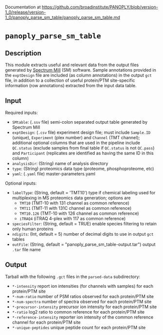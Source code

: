 Documentation at https://github.com/broadinstitute/PANOPLY/blob/version-1_0/release/version-1_0/panoply_parse_sm_table/panoply_parse_sm_table.md

# ```panoply_parse_sm_table```

## Description

This module extracts useful and relevant data from the output files generated by [Spectrum Mill](https://www.agilent.com/en/products/software-informatics/masshunter-suite/masshunter-for-life-science-research/spectrum-mill) (SM) software. Sample annotations provided in the `exptDesign` file are included (as column annotations) in the output `gct` file, in addition to a collection of useful protein/PTM site-specific information (row annotations) extracted from the input data table.

## Input

Required inputs:

* ```SMtable```: (`.ssv` file) semi-colon separated output table generated by Spectrum Mill
* ```exptDesign```: (`.csv` file) experiment design file; must include `Sample.ID` (unique), `Experiment` (plex number) and `Channel` (TMT channel); additional optional columns that are used in the pipeline include `QC.status` (exclude samples from final table if `QC.status` is not `QC.pass`) and `Participant` (replicates are identified as having the same ID in this column)
* ```analysisDir```: (String) name of analysis directory
* ```type```: (String) proteomics data type (proteome, phosphoproteome, etc)
* ```yaml```: (`.yaml` file) master-parameters.yaml

Optional inputs:

* ```labelType```: (String, default = 'TMT10') type if chemical labeling used for multiplexing in MS proteomics data generation; options are
  - `TMT10` (TMT-10 with 131 channel as common reference)
  - `TMT11` (TMT-11 with 131C channel as common reference) 
  - `TMT10.126` (TMT-10 with 126 channel as common reference)
  - `iTRAQ4` (iTRAQ 4-plex with 117 as common reference)
* ```speciesFilter```: (String, default = TRUE) enable species filtering to retain only human proteins
* ```ndigits```: (Int, default = 5) number of decimal digits to use in output `gct` tables
* ```outFile```: (String, default = "panoply_parse_sm_table-output.tar") output `.tar` file name

## Output

Tarball with the following `.gct` files in the `parsed-data` subdirectory:

* `*-intensity` report ion intensities (for channels with samples) for each protein/PTM site
* `*-num-ratio` number of PSM ratios observed for each protein/PTM site
* `*-num-spectra` number of spectra observed for each protein/PTM site
* `*-precursor-intensity` precursor ion intensity for each protein/PTM site
* `*-ratio` log2 ratio to common reference for each protein/PTM site
* `*-reference-intensity` reporter ion intensity of the common reference channel for each protein/PTM site
* `*-unique-peptides` unique peptide count for each protein/PTM site
